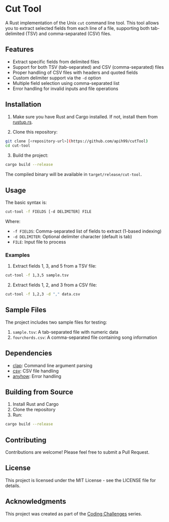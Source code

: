 # Cut Tool

A Rust implementation of the Unix `cut` command line tool. This tool allows you to extract selected fields from each line of a file, supporting both tab-delimited (TSV) and comma-separated (CSV) files.

## Features

- Extract specific fields from delimited files
- Support for both TSV (tab-separated) and CSV (comma-separated) files
- Proper handling of CSV files with headers and quoted fields
- Custom delimiter support via the `-d` option
- Multiple field selection using comma-separated list
- Error handling for invalid inputs and file operations

## Installation

1. Make sure you have Rust and Cargo installed. If not, install them from [rustup.rs](https://rustup.rs/).

2. Clone this repository:
```bash
git clone [<repository-url>](https://github.com/apih99/cutTool)
cd cut-tool
```

3. Build the project:
```bash
cargo build --release
```

The compiled binary will be available in `target/release/cut-tool`.

## Usage

The basic syntax is:
```bash
cut-tool -f FIELDS [-d DELIMITER] FILE
```

Where:
- `-f FIELDS`: Comma-separated list of fields to extract (1-based indexing)
- `-d DELIMITER`: Optional delimiter character (default is tab)
- `FILE`: Input file to process

### Examples

1. Extract fields 1, 3, and 5 from a TSV file:
```bash
cut-tool -f 1,3,5 sample.tsv
```

2. Extract fields 1, 2, and 3 from a CSV file:
```bash
cut-tool -f 1,2,3 -d "," data.csv
```

## Sample Files

The project includes two sample files for testing:

1. `sample.tsv`: A tab-separated file with numeric data
2. `fourchords.csv`: A comma-separated file containing song information

## Dependencies

- [clap](https://crates.io/crates/clap): Command line argument parsing
- [csv](https://crates.io/crates/csv): CSV file handling
- [anyhow](https://crates.io/crates/anyhow): Error handling

## Building from Source

1. Install Rust and Cargo
2. Clone the repository
3. Run:
```bash
cargo build --release
```

## Contributing

Contributions are welcome! Please feel free to submit a Pull Request.

## License

This project is licensed under the MIT License - see the LICENSE file for details.

## Acknowledgments

This project was created as part of the [Coding Challenges](https://codingchallenges.fyi/challenges/challenge-cut) series. 
